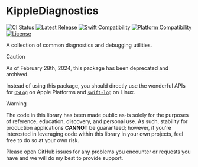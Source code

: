 # KippleDiagnostics

[![CI Status](https://github.com/swift-kipple/Diagnostics/actions/workflows/tests.yml/badge.svg)](https://github.com/swift-kipple/Diagnostics/actions/workflows/tests.yml)
[![Latest Release](https://img.shields.io/github/v/tag/swift-kipple/Diagnostics?color=blue&label=)](https://github.com/swift-kipple/Diagnostics/tags)
[![Swift Compatibility](https://img.shields.io/endpoint?url=https%3A%2F%2Fswiftpackageindex.com%2Fapi%2Fpackages%2Fswift-kipple%2FDiagnostics%2Fbadge%3Ftype%3Dswift-versions&label=)](https://swiftpackageindex.com/swift-kipple/Diagnostics)
[![Platform Compatibility](https://img.shields.io/endpoint?url=https%3A%2F%2Fswiftpackageindex.com%2Fapi%2Fpackages%2Fswift-kipple%2FDiagnostics%2Fbadge%3Ftype%3Dplatforms&label=)](https://swiftpackageindex.com/swift-kipple/Diagnostics)
[![License](https://img.shields.io/github/license/swift-kipple/Diagnostics?label=)](https://github.com/swift-kipple/Diagnostics/blob/main/LICENSE)

A collection of common diagnostics and debugging utilities.

> [!CAUTION]
> As of February 28th, 2024, this package has been deprecated and archived.
>
> Instead of using this package, you should directly use the wonderful APIs for [`OSLog`](https://developer.apple.com/documentation/os/logging) on Apple Platforms and [`swift-log`](https://github.com/apple/swift-log) on Linux.

> [!WARNING]
> The code in this library has been made public as-is solely for the purposes of reference, education, discovery, and personal use. As such, stability for production applications **CANNOT** be guaranteed; however, if you're interested in leveraging code within this library in your own projects, feel free to do so at your own risk.
>
> Please open GitHub issues for any problems you encounter or requests you have and we will do my best to provide support.
